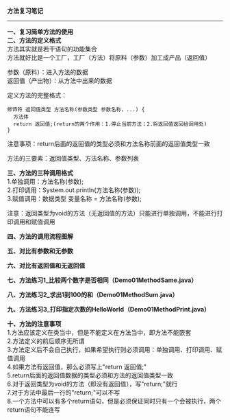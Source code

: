**方法复习笔记**  


----------


**一、复习简单方法的使用**  
**二、方法的定义格式**  
方法其实就是若干语句的功能集合  
方法就好比是一个工厂，工厂（方法）将原料（参数）加工成产品（返回值）  
  
参数（原料）：进入方法的数据  
返回值（产出物）：从方法中出来的数据  
  
定义方法的完整格式：  
  
    修饰符 返回值类型 方法名称(参数类型 参数名称，...) {  
      方法体  
      return 返回值;(return的两个作用：1.停止当前方法；2.将返回值返回给调用处)  
    }  
  
注意事项：return后面的返回值的类型必须和方法名称前面的返回值类型一致  
  
方法的三要素：返回值类型、方法名称、参数列表  
  
**三、方法的三种调用格式**  
1.单独调用：方法名称(参数);  
2.打印调用：System.out.println(方法名称(参数));  
3.赋值调用：数据类型 变量名称 = 方法名称(参数);  
  
注意：返回类型为void的方法（无返回值的方法）只能进行单独调用，不能进行打印调用和赋值调用  
  
**四、方法的调用流程图解**  
  
**五、对比有参数和无参数**  
  
**六、对比有返回值和无返回值**  
  
**七、方法练习1_比较两个数字是否相同（Demo01MethodSame.java）**  
  
**八、方法练习2_求出1到100的和（Demo01MethodSum.java）**  
  
**九、方法练习3_打印指定次数的HelloWorld（Demo01MethodPrint.java）**  
  
**十、方法的注意事项**  
1.方法应该定义在类当中，但是不能定义在方法当中，即方法不能嵌套  
2.方法定义的前后顺序无所谓  
3.方法定义后不会自己执行，如果希望执行则必须调用：单独调用、打印调用、赋值调用  
4.如果方法有返回值，那么必须写上"return 返回值;"  
5.return后面的返回值数据的类型必须和方法的返回值类型一致  
6.对于返回类型为void的方法（即没有返回值），写"return;"就行  
7.对于方法中最后一行的"return;"可以不写  
8.一个方法中可以有多个return语句，但是必须保证同时只有一个会被执行，两个return语句不能连写  

